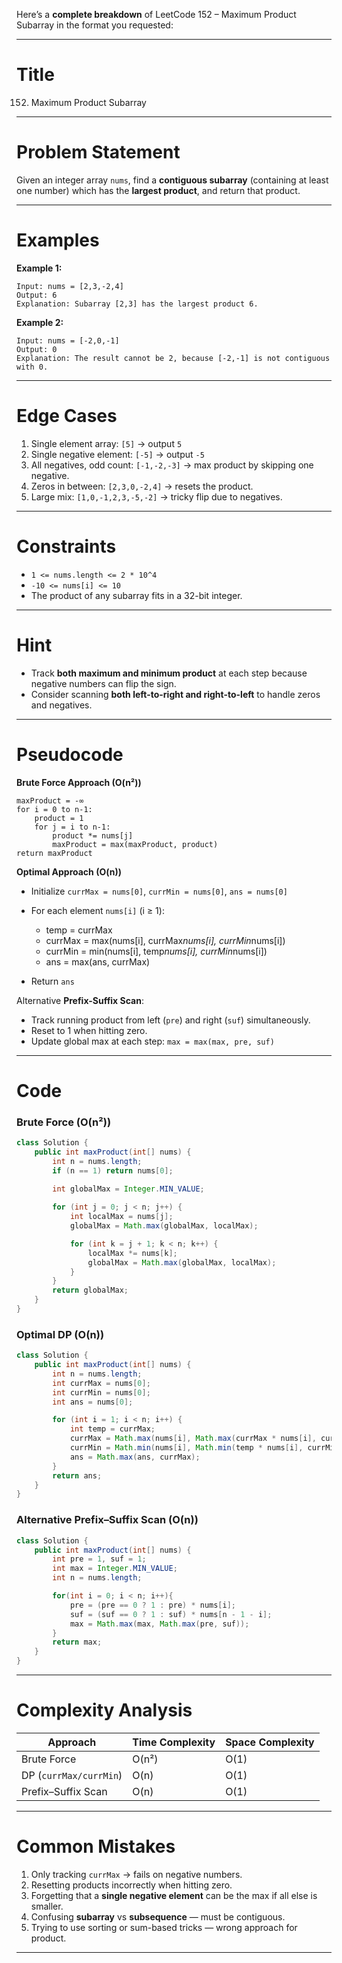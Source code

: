 Here’s a **complete breakdown** of LeetCode 152 – Maximum Product Subarray in the format you requested:

---

# **Title**

152. Maximum Product Subarray

---

# **Problem Statement**

Given an integer array `nums`, find a **contiguous subarray** (containing at least one number) which has the **largest product**, and return that product.

---

# **Examples**

**Example 1:**

```
Input: nums = [2,3,-2,4]
Output: 6
Explanation: Subarray [2,3] has the largest product 6.
```

**Example 2:**

```
Input: nums = [-2,0,-1]
Output: 0
Explanation: The result cannot be 2, because [-2,-1] is not contiguous with 0.
```

---

# **Edge Cases**

1. Single element array: `[5]` → output `5`
2. Single negative element: `[-5]` → output `-5`
3. All negatives, odd count: `[-1,-2,-3]` → max product by skipping one negative.
4. Zeros in between: `[2,3,0,-2,4]` → resets the product.
5. Large mix: `[1,0,-1,2,3,-5,-2]` → tricky flip due to negatives.

---

# **Constraints**

* `1 <= nums.length <= 2 * 10^4`
* `-10 <= nums[i] <= 10`
* The product of any subarray fits in a 32-bit integer.

---

# **Hint**

* Track **both maximum and minimum product** at each step because negative numbers can flip the sign.
* Consider scanning **both left-to-right and right-to-left** to handle zeros and negatives.

---

# **Pseudocode**

**Brute Force Approach (O(n²))**

```
maxProduct = -∞
for i = 0 to n-1:
    product = 1
    for j = i to n-1:
        product *= nums[j]
        maxProduct = max(maxProduct, product)
return maxProduct
```

**Optimal Approach (O(n))**

* Initialize `currMax = nums[0]`, `currMin = nums[0]`, `ans = nums[0]`
* For each element `nums[i]` (i ≥ 1):

  * temp = currMax
  * currMax = max(nums\[i], currMax*nums\[i], currMin*nums\[i])
  * currMin = min(nums\[i], temp*nums\[i], currMin*nums\[i])
  * ans = max(ans, currMax)
* Return `ans`

Alternative **Prefix-Suffix Scan**:

* Track running product from left (`pre`) and right (`suf`) simultaneously.
* Reset to 1 when hitting zero.
* Update global max at each step: `max = max(max, pre, suf)`

---

# **Code**

### **Brute Force (O(n²))**

```java
class Solution {
    public int maxProduct(int[] nums) {
        int n = nums.length;
        if (n == 1) return nums[0];
        
        int globalMax = Integer.MIN_VALUE;

        for (int j = 0; j < n; j++) {
            int localMax = nums[j];
            globalMax = Math.max(globalMax, localMax);  

            for (int k = j + 1; k < n; k++) {
                localMax *= nums[k];
                globalMax = Math.max(globalMax, localMax);
            }
        }
        return globalMax;
    }
}
```

### **Optimal DP (O(n))**

```java
class Solution {
    public int maxProduct(int[] nums) {
        int n = nums.length;
        int currMax = nums[0];
        int currMin = nums[0];
        int ans = nums[0];

        for (int i = 1; i < n; i++) {
            int temp = currMax;
            currMax = Math.max(nums[i], Math.max(currMax * nums[i], currMin * nums[i]));
            currMin = Math.min(nums[i], Math.min(temp * nums[i], currMin * nums[i]));
            ans = Math.max(ans, currMax);
        }
        return ans;
    }
}
```

### **Alternative Prefix–Suffix Scan (O(n))**

```java
class Solution {
    public int maxProduct(int[] nums) {
        int pre = 1, suf = 1;
        int max = Integer.MIN_VALUE;
        int n = nums.length;

        for(int i = 0; i < n; i++){
            pre = (pre == 0 ? 1 : pre) * nums[i];
            suf = (suf == 0 ? 1 : suf) * nums[n - 1 - i];
            max = Math.max(max, Math.max(pre, suf));
        }
        return max;
    }
}
```

---

# **Complexity Analysis**

| Approach               | Time Complexity | Space Complexity |
| ---------------------- | --------------- | ---------------- |
| Brute Force            | O(n²)           | O(1)             |
| DP (`currMax/currMin`) | O(n)            | O(1)             |
| Prefix–Suffix Scan     | O(n)            | O(1)             |

---

# **Common Mistakes**

1. Only tracking `currMax` → fails on negative numbers.
2. Resetting products incorrectly when hitting zero.
3. Forgetting that a **single negative element** can be the max if all else is smaller.
4. Confusing **subarray** vs **subsequence** — must be contiguous.
5. Trying to use sorting or sum-based tricks — wrong approach for product.

---


